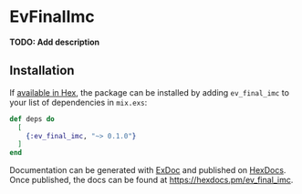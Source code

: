 # EvFinalImc

**TODO: Add description**

## Installation

If [available in Hex](https://hex.pm/docs/publish), the package can be installed
by adding `ev_final_imc` to your list of dependencies in `mix.exs`:

```elixir
def deps do
  [
    {:ev_final_imc, "~> 0.1.0"}
  ]
end
```

Documentation can be generated with [ExDoc](https://github.com/elixir-lang/ex_doc)
and published on [HexDocs](https://hexdocs.pm). Once published, the docs can
be found at <https://hexdocs.pm/ev_final_imc>.

